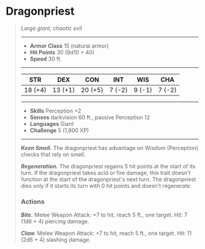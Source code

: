 # Dragonpriest
>*Large giant, chaotic evil*
>___
>- **Armor Class** 15 (natural armor)
>- **Hit Points** 30 (8d10 + 40)
>- **Speed** 30 ft.
>___
>|STR|DEX|CON|INT|WIS|CHA|
>|:---:|:---:|:---:|:---:|:---:|:---:|
>|18 (+4)|13 (+1)|20 (+5)|7 (-2)|9 (-1)|7 (-2)|
>___
>- **Skills** Perception +2
>- **Senses** darkvision 60 ft., passive Perception 12
>- **Languages** Giant
>- **Challenge** 5 (1,800 XP)
>___
>***Keen Smell.*** The dragonpriest has advantage on Wisdom (Perception) checks that rely on smell.  
>
>***Regeneration.*** The dragonpriest regains 5 hit points at the start of its turn. If the dragonpriest takes acid or fire damage, this trait doesn't function at the start of the dragonpriest's next turn. The dragonpriest dies only if it starts its turn with 0 hit points and doesn't regenerate.  
>
>### Actions
>***Bite.*** Melee Weapon Attack: +7 to hit, reach 5 ft., one target. Hit: 7 (1d6 + 4) piercing damage.  
>
>***Claw.*** Melee Weapon Attack: +7 to hit, reach 5 ft., one target. Hit: 11 (2d6 + 4) slashing damage.